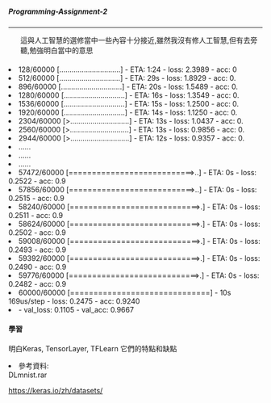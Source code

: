 ##### Programming-Assignment-2 #
--------------------------------
<ol>
  這與人工智慧的選修當中一些內容十分接近,雖然我沒有修人工智慧,但有去旁聽,勉強明白當中的意思
 
</ol>

####  #
<li>128/60000 [..............................] - ETA: 1:24 - loss: 2.3989 - acc: 0</li>
<li>512/60000 [..............................] - ETA: 29s - loss: 1.8929 - acc: 0.</li>
<li>896/60000 [..............................] - ETA: 20s - loss: 1.5489 - acc: 0.</li>
<li>1280/60000 [..............................] - ETA: 16s - loss: 1.3549 - acc: 0.</li>
<li>1536/60000 [..............................] - ETA: 15s - loss: 1.2500 - acc: 0.</li>
<li>1920/60000 [..............................] - ETA: 14s - loss: 1.1250 - acc: 0.</li>
<li>2304/60000 [>.............................] - ETA: 13s - loss: 1.0437 - acc: 0.</li>
<li>2560/60000 [>.............................] - ETA: 13s - loss: 0.9856 - acc: 0.</li>
<li>2944/60000 [>.............................] - ETA: 12s - loss: 0.9357 - acc: 0.</li>
<li>......</li>
<li>......</li>
<li>......</li>
<li>57472/60000 [===========================>..] - ETA: 0s - loss: 0.2522 - acc: 0.9</li>
<li>57856/60000 [===========================>..] - ETA: 0s - loss: 0.2515 - acc: 0.9</li>
<li>58240/60000 [============================>.] - ETA: 0s - loss: 0.2511 - acc: 0.9</li>
<li>58624/60000 [============================>.] - ETA: 0s - loss: 0.2502 - acc: 0.9</li>
<li>59008/60000 [============================>.] - ETA: 0s - loss: 0.2493 - acc: 0.9</li>
<li>59392/60000 [============================>.] - ETA: 0s - loss: 0.2490 - acc: 0.9</li>
<li>59776/60000 [============================>.] - ETA: 0s - loss: 0.2482 - acc: 0.9</li>
<li>60000/60000 [==============================] - 10s 169us/step - loss: 0.2475 - acc: 0.9240</li>
<li>- val_loss: 0.1105 - val_acc: 0.9667</li>

#### 學習 #
明白Keras, TensorLayer, TFLearn 它們的特點和缺點

<li>參考資料:</li>
 	DLmnist.rar

https://keras.io/zh/datasets/

